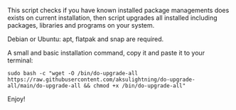 This script checks if you have known installed package managements does exists on current installation, then script upgrades all installed including packages, libraries and programs on your system.

Debian or Ubuntu: apt, flatpak and snap are required.

A small and basic installation command, copy it and paste it to your terminal:

`sudo bash -c "wget -O /bin/do-upgrade-all https://raw.githubusercontent.com/aksulightning/do-upgrade-all/main/do-upgrade-all && chmod +x /bin/do-upgrade-all"`

Enjoy!
